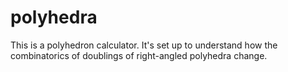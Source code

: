 # polyhedra

This is a polyhedron calculator. It's set up to understand how the combinatorics
of doublings of right-angled polyhedra change.
